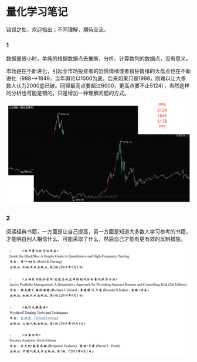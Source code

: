 # 量化学习笔记

错误之处，欢迎指出；不同理解，期待交流。

### 1

数据量很小时，单纯的根据数据点去推断、分析、计算数列的数据点，没有意义。

市场是在不断进化，引起全市场投资者的恐慌情绪或者疯狂情绪的大盘点也在不断进化（998——>1849，当年舆论以1000为底，后来如果只是1998，则难以让大多数人认为2000底已破。同理最高点要超过6000，更高点要不止5124），当然这样的分析也可能是错的，只是增加一种理解问题的方式。

![量化学习笔记-1](../images/量化学习笔记-1.png)





### 2

阅读经典书籍，一方面是让自己提高，另一方面是知道大多数人学习参考的书籍，才能明白别人相信什么、可能采取了什么，然后自己才能有更有效的反制措施。

![量化学习笔记-2](../images/量化学习笔记-2.png)